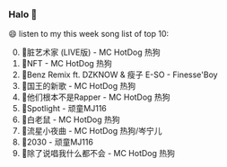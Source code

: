 

### Halo 👋

😄 listen to my this week song list of top 10:

0. 🌈脏艺术家 (LIVE版) - MC HotDog 热狗
1. 🌈NFT - MC HotDog 热狗
2. 🌈Benz Remix ft. DZKNOW & 瘦子 E-SO - Finesse'Boy
3. 🌈国王的新歌 - MC HotDog 热狗
4. 🌈他们根本不是Rapper - MC HotDog 热狗
5. 🌈Spotlight - 顽童MJ116
6. 🌈白老鼠 - MC HotDog 热狗
7. 🌈流星小夜曲 - MC HotDog 热狗/岑宁儿
8. 🌈2030 - 顽童MJ116
9. 🌈除了说唱我什么都不会 - MC HotDog 热狗

